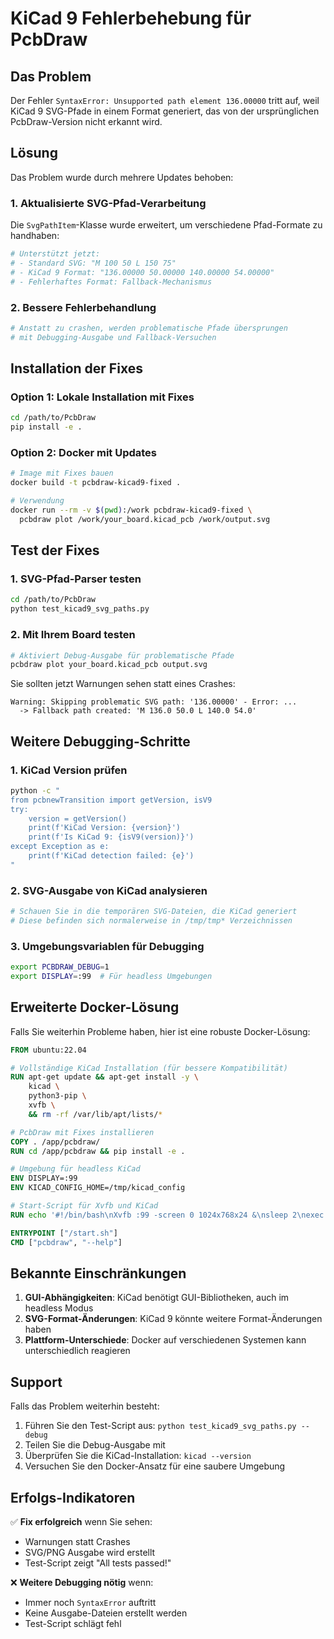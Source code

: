 # KiCad 9 Fehlerbehebung für PcbDraw

## Das Problem

Der Fehler `SyntaxError: Unsupported path element 136.00000` tritt auf, weil KiCad 9 SVG-Pfade in einem Format generiert, das von der ursprünglichen PcbDraw-Version nicht erkannt wird.

## Lösung

Das Problem wurde durch mehrere Updates behoben:

### 1. Aktualisierte SVG-Pfad-Verarbeitung

Die `SvgPathItem`-Klasse wurde erweitert, um verschiedene Pfad-Formate zu handhaben:

```python
# Unterstützt jetzt:
# - Standard SVG: "M 100 50 L 150 75"  
# - KiCad 9 Format: "136.00000 50.00000 140.00000 54.00000"
# - Fehlerhaftes Format: Fallback-Mechanismus
```

### 2. Bessere Fehlerbehandlung

```python
# Anstatt zu crashen, werden problematische Pfade übersprungen
# mit Debugging-Ausgabe und Fallback-Versuchen
```

## Installation der Fixes

### Option 1: Lokale Installation mit Fixes
```bash
cd /path/to/PcbDraw
pip install -e .
```

### Option 2: Docker mit Updates
```bash
# Image mit Fixes bauen
docker build -t pcbdraw-kicad9-fixed .

# Verwendung
docker run --rm -v $(pwd):/work pcbdraw-kicad9-fixed \
  pcbdraw plot /work/your_board.kicad_pcb /work/output.svg
```

## Test der Fixes

### 1. SVG-Pfad-Parser testen
```bash
cd /path/to/PcbDraw
python test_kicad9_svg_paths.py
```

### 2. Mit Ihrem Board testen
```bash
# Aktiviert Debug-Ausgabe für problematische Pfade
pcbdraw plot your_board.kicad_pcb output.svg
```

Sie sollten jetzt Warnungen sehen statt eines Crashes:
```
Warning: Skipping problematic SVG path: '136.00000' - Error: ...
  -> Fallback path created: 'M 136.0 50.0 L 140.0 54.0'
```

## Weitere Debugging-Schritte

### 1. KiCad Version prüfen
```bash
python -c "
from pcbnewTransition import getVersion, isV9
try:
    version = getVersion()
    print(f'KiCad Version: {version}')
    print(f'Is KiCad 9: {isV9(version)}')
except Exception as e:
    print(f'KiCad detection failed: {e}')
"
```

### 2. SVG-Ausgabe von KiCad analysieren
```bash
# Schauen Sie in die temporären SVG-Dateien, die KiCad generiert
# Diese befinden sich normalerweise in /tmp/tmp* Verzeichnissen
```

### 3. Umgebungsvariablen für Debugging
```bash
export PCBDRAW_DEBUG=1
export DISPLAY=:99  # Für headless Umgebungen
```

## Erweiterte Docker-Lösung

Falls Sie weiterhin Probleme haben, hier ist eine robuste Docker-Lösung:

```dockerfile
FROM ubuntu:22.04

# Vollständige KiCad Installation (für bessere Kompatibilität)
RUN apt-get update && apt-get install -y \
    kicad \
    python3-pip \
    xvfb \
    && rm -rf /var/lib/apt/lists/*

# PcbDraw mit Fixes installieren
COPY . /app/pcbdraw/
RUN cd /app/pcbdraw && pip install -e .

# Umgebung für headless KiCad
ENV DISPLAY=:99
ENV KICAD_CONFIG_HOME=/tmp/kicad_config

# Start-Script für Xvfb und KiCad
RUN echo '#!/bin/bash\nXvfb :99 -screen 0 1024x768x24 &\nsleep 2\nexec "$@"' > /start.sh && chmod +x /start.sh

ENTRYPOINT ["/start.sh"]
CMD ["pcbdraw", "--help"]
```

## Bekannte Einschränkungen

1. **GUI-Abhängigkeiten**: KiCad benötigt GUI-Bibliotheken, auch im headless Modus
2. **SVG-Format-Änderungen**: KiCad 9 könnte weitere Format-Änderungen haben
3. **Plattform-Unterschiede**: Docker auf verschiedenen Systemen kann unterschiedlich reagieren

## Support

Falls das Problem weiterhin besteht:

1. Führen Sie den Test-Script aus: `python test_kicad9_svg_paths.py --debug`
2. Teilen Sie die Debug-Ausgabe mit
3. Überprüfen Sie die KiCad-Installation: `kicad --version`
4. Versuchen Sie den Docker-Ansatz für eine saubere Umgebung

## Erfolgs-Indikatoren

✅ **Fix erfolgreich** wenn Sie sehen:
- Warnungen statt Crashes
- SVG/PNG Ausgabe wird erstellt
- Test-Script zeigt "All tests passed!"

❌ **Weitere Debugging nötig** wenn:
- Immer noch `SyntaxError` auftritt
- Keine Ausgabe-Dateien erstellt werden  
- Test-Script schlägt fehl
